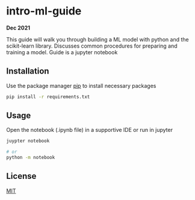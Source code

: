 # intro-ml-guide
**Dec 2021**

This guide will walk you through building a ML model with python and the scikit-learn library. Discusses common procedures for preparing and training a model. Guide is a jupyter notebook

## Installation

Use the package manager [pip](https://pip.pypa.io/en/stable/) to install necessary packages

```bash
pip install -r requirements.txt
```

## Usage

Open the notebook (.ipynb file) in a supportive IDE or run in jupyter

```bash
juypter notebook

# or
python -m notebook
```

## License

[MIT](https://choosealicense.com/licenses/mit/)
